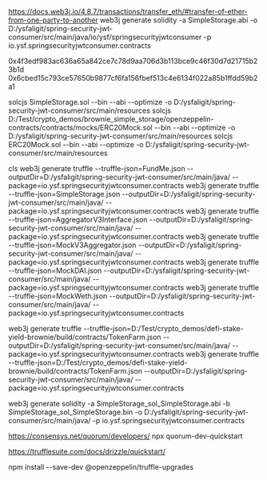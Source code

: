 https://docs.web3j.io/4.8.7/transactions/transfer_eth/#transfer-of-ether-from-one-party-to-another
web3j generate solidity -a SimpleStorage.abi -o D:/ysfaligit/spring-security-jwt-consumer/src/main/java/io/ysf/springsecurityjwtconsumer -p io.ysf.springsecurityjwtconsumer.contracts

0x4f3edf983ac636a65a842ce7c78d9aa706d3b113bce9c46f30d7d21715b23b1d
0x6cbed15c793ce57650b9877cf6fa156fbef513c4e6134f022a85b1ffdd59b2a1


solcjs SimpleStorage.sol --bin --abi --optimize -o D:/ysfaligit/spring-security-jwt-consumer/src/main/resources
solcjs D:/Test/crypto_demos/brownie_simple_storage/openzeppelin-contracts/contracts/mocks/ERC20Mock.sol --bin --abi --optimize -o D:/ysfaligit/spring-security-jwt-consumer/src/main/resources
solcjs ERC20Mock.sol --bin --abi --optimize -o D:/ysfaligit/spring-security-jwt-consumer/src/main/resources

cls
web3j generate truffle --truffle-json=FundMe.json --outputDir=D:/ysfaligit/spring-security-jwt-consumer/src/main/java/ --package=io.ysf.springsecurityjwtconsumer.contracts
web3j generate truffle --truffle-json=SimpleStorage.json --outputDir=D:/ysfaligit/spring-security-jwt-consumer/src/main/java/ --package=io.ysf.springsecurityjwtconsumer.contracts
web3j generate truffle --truffle-json=AggregatorV3Interface.json --outputDir=D:/ysfaligit/spring-security-jwt-consumer/src/main/java/ --package=io.ysf.springsecurityjwtconsumer.contracts
web3j generate truffle --truffle-json=MockV3Aggregator.json --outputDir=D:/ysfaligit/spring-security-jwt-consumer/src/main/java/ --package=io.ysf.springsecurityjwtconsumer.contracts
web3j generate truffle --truffle-json=MockDAI.json --outputDir=D:/ysfaligit/spring-security-jwt-consumer/src/main/java/ --package=io.ysf.springsecurityjwtconsumer.contracts
web3j generate truffle --truffle-json=MockWeth.json --outputDir=D:/ysfaligit/spring-security-jwt-consumer/src/main/java/ --package=io.ysf.springsecurityjwtconsumer.contracts

web3j generate truffle --truffle-json=D:/Test/crypto_demos/defi-stake-yield-brownie/build/contracts/TokenFarm.json --outputDir=D:/ysfaligit/spring-security-jwt-consumer/src/main/java/ --package=io.ysf.springsecurityjwtconsumer.contracts
web3j generate truffle --truffle-json=D:/Test/crypto_demos/defi-stake-yield-brownie/build/contracts/TokenFarm.json --outputDir=D:/ysfaligit/spring-security-jwt-consumer/src/main/java/ --package=io.ysf.springsecurityjwtconsumer.contracts


web3j generate solidity -a SimpleStorage_sol_SimpleStorage.abi -b SimpleStorage_sol_SimpleStorage.bin -o D:/ysfaligit/spring-security-jwt-consumer/src/main/java/ -p io.ysf.springsecurityjwtconsumer.contracts


https://consensys.net/quorum/developers/
npx quorum-dev-quickstart

https://trufflesuite.com/docs/drizzle/quickstart/


npm install --save-dev @openzeppelin/truffle-upgrades
